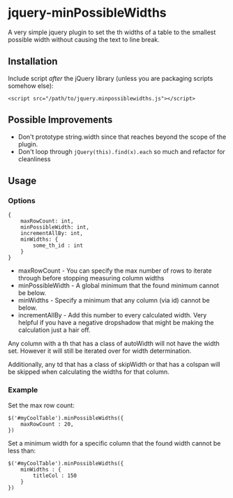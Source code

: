 # jquery-minPossibleWidths

A very simple jquery plugin to set the th widths of a table to the smallest possible width without causing the text to line break.

## Installation

Include script *after* the jQuery library (unless you are packaging scripts somehow else):

    <script src="/path/to/jquery.minpossiblewidths.js"></script>

## Possible Improvements

* Don't prototype string.width since that reaches beyond the scope of the plugin.
* Don't loop through ```jQuery(this).find(x).each``` so much and refactor for cleanliness

## Usage

### Options

    {
        maxRowCount: int,
        minPossibleWidth: int,
        incrementAllBy: int,
        minWidths: {
            some_th_id : int
        }
    }

* maxRowCount - You can specify the max number of rows to iterate through before stopping measuring column widths
* minPossibleWidth - A global minimum that the found minimum cannot be below.
* minWidths - Specify a minimum that any column (via <th> id) cannot be below.
* incrementAllBy - Add this number to every calculated width. Very helpful if you have a negative dropshadow that might be making the calculation just a hair off. 

Any column with a th that has a class of autoWidth will not have the width set. However it will still be iterated over for width determination.

Additionally, any td that has a class of skipWidth or that has a colspan will be skipped when calculating the widths for that column.

### Example

Set the max row count:

    $('#myCoolTable').minPossibleWidths({
        maxRowCount : 20,
    })

Set a minimum width for a specific column that the found width cannot be less than:

    $('#myCoolTable').minPossibleWidths({
        minWidths : {
            titleCol : 150
        }
    })
